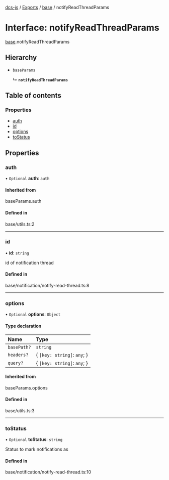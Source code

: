 [dcs-js](../README.md) / [Exports](../modules.md) / [base](../modules/base.md) / notifyReadThreadParams

# Interface: notifyReadThreadParams

[base](../modules/base.md).notifyReadThreadParams

## Hierarchy

- `baseParams`

  ↳ **`notifyReadThreadParams`**

## Table of contents

### Properties

- [auth](base.notifyReadThreadParams.md#auth)
- [id](base.notifyReadThreadParams.md#id)
- [options](base.notifyReadThreadParams.md#options)
- [toStatus](base.notifyReadThreadParams.md#tostatus)

## Properties

### <a id="auth" name="auth"></a> auth

• `Optional` **auth**: `auth`

#### Inherited from

baseParams.auth

#### Defined in

base/utils.ts:2

___

### <a id="id" name="id"></a> id

• **id**: `string`

id of notification thread

#### Defined in

base/notification/notify-read-thread.ts:8

___

### <a id="options" name="options"></a> options

• `Optional` **options**: `Object`

#### Type declaration

| Name | Type |
| :------ | :------ |
| `basePath?` | `string` |
| `headers?` | { `[key: string]`: `any`;  } |
| `query?` | { `[key: string]`: `any`;  } |

#### Inherited from

baseParams.options

#### Defined in

base/utils.ts:3

___

### <a id="tostatus" name="tostatus"></a> toStatus

• `Optional` **toStatus**: `string`

Status to mark notifications as

#### Defined in

base/notification/notify-read-thread.ts:10
